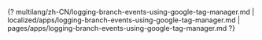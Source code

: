 {? multilang/zh-CN/logging-branch-events-using-google-tag-manager.md | localized/apps/logging-branch-events-using-google-tag-manager.md | pages/apps/logging-branch-events-using-google-tag-manager.md ?}
